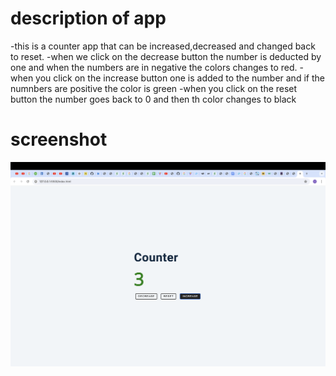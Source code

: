 # description of app
-this is a counter app that can be increased,decreased and changed back to reset.
-when we click on the decrease button the number is deducted by one and when the numbers are in negative the colors changes  to red.
-when you click on the increase button one is added to the number and if the numnbers are positive the color is green
-when you click on the reset button the number goes back to 0 and  then th color changes to black

# screenshot
![alt text](image-1.png)
